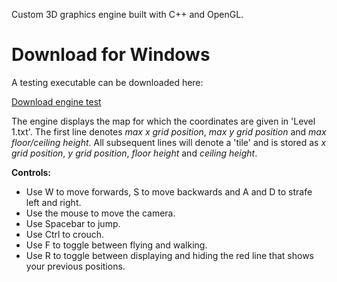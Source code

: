 Custom 3D graphics engine built with C++ and OpenGL. 

# Download for Windows
A testing executable can be downloaded here:

[Download engine test](https://raw.github.com/mwaltman/3D-Engine/master/Engine.Test.zip)

The engine displays the map for which the coordinates are given in 'Level 1.txt'. The first line denotes *max x grid position*, *max y grid position* and *max floor/ceiling height*. All subsequent lines will denote a 'tile' and is stored as *x grid position*, *y grid position*, *floor height* and *ceiling height*.

**Controls:**
- Use W to move forwards, S to move backwards and A and D to strafe left and right.
- Use the mouse to move the camera.
- Use Spacebar to jump.
- Use Ctrl to crouch.
- Use F to toggle between flying and walking.
- Use R to toggle between displaying and hiding the red line that shows your previous positions.
